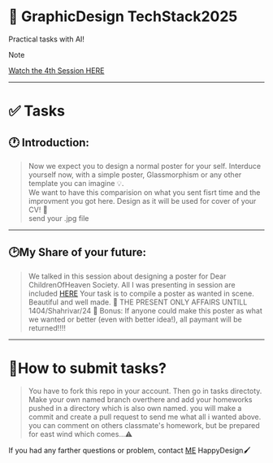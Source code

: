 # 🎨 GraphicDesign TechStack2025 

Practical tasks with AI!
> [!NOTE]
> [Watch the 4th Session HERE](https://aparat.com/v/yjfhm9o)
---
# ✅ Tasks
## 🕐 Introduction:
> Now we expect you to design a normal poster for your self. Interduce yourself now, with a simple poster, Glassmorphism or any other template you can imagine 💡. <br>
> We want to have this comparision on what you sent fisrt time and the improvment you got here. Design as it will be used for cover of your CV! 📃 <br>
> send your .jpg file <br>
---
## 🕑My Share of your future:
> We talked in this session about designing a poster for Dear ChildrenOfHeaven Society. All I was presenting in session are included [HERE](https://github.com/anjrzdgn/GraphicDesign_TechStack_2025/tree/main/Tasks/4th_task_assest/Task1_req)
> Your task is to compile a poster as wanted in scene. Beautiful and well made.
> 💢 THE PRESENT ONLY AFFAIRS UNTILL 1404/Shahrivar/24 
> 🎁 Bonus: If anyone could make this poster as what we wanted or better (even with better idea!), all paymant will be returned!!!!
---
# 📖How to submit tasks?
> You have to fork this repo in your account. Then go in tasks directoty. Make your own named branch overthere and add your homeworks pushed in a directory which is also own named. you will make a commit and create a pull request to send me what all i wanted above. <br>
you can comment on others classmate's homework, but be prepared for east wind which comes...⚠️

If you had any farther questions or problem, contact [ME](https://alinajarzadegan1383@gmail.com)
HappyDesign🖌️
